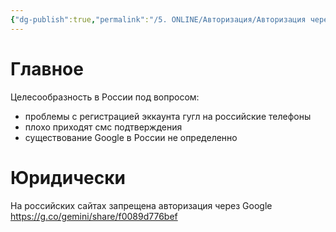 ```yaml
---
{"dg-publish":true,"permalink":"/5. ONLINE/Авторизация/Авторизация через Google/","created":"2024-11-30T21:10:53.204-03:00","updated":"2024-11-30T21:10:53.204-03:00"}
---
```



# Главное
Целесообразность в России под вопросом:
- проблемы с регистрацией эккаунта гугл на российские телефоны 
- плохо приходят смс подтверждения
- существование Google в России не определенно 

# Юридически
На российских сайтах запрещена авторизация через Google
https://g.co/gemini/share/f0089d776bef
